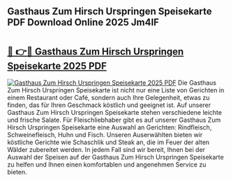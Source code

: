 ## Gasthaus Zum Hirsch Urspringen Speisekarte PDF Download Online 2025 Jm4IF

# <h2><a href="http://gc8tp2o.nevu.top/?p=Gasthaus+Zum+Hirsch+Urspringen+Speisekarte">🔗 👉🔴 Gasthaus Zum Hirsch Urspringen Speisekarte 2025 PDF</a></h2>

[![Gasthaus Zum Hirsch Urspringen Speisekarte 2025 PDF](https://i.imgur.com/dBaPXMq.png)](http://gc8tp2o.nevu.top/?p=Gasthaus+Zum+Hirsch+Urspringen+Speisekarte)
Die Gasthaus Zum Hirsch Urspringen Speisekarte ist nicht nur eine Liste von Gerichten in einem Restaurant oder Café, sondern auch Ihre Gelegenheit, etwas zu finden, das für Ihren Geschmack köstlich und geeignet ist. Auf unserer Gasthaus Zum Hirsch Urspringen Speisekarte stehen verschiedene leichte und frische Salate. Für Fleischliebhaber gibt es auf unserer Gasthaus Zum Hirsch Urspringen Speisekarte eine Auswahl an Gerichten: Rindfleisch, Schweinefleisch, Huhn und Fisch. Unseren Auserwählten bieten wir köstliche Gerichte wie Schaschlik und Steak an, die im Feuer der alten Wälder zubereitet werden. In jedem Fall sind wir bereit, Ihnen bei der Auswahl der Speisen auf der Gasthaus Zum Hirsch Urspringen Speisekarte zu helfen und Ihnen einen komfortablen und angenehmen Service zu bieten.
